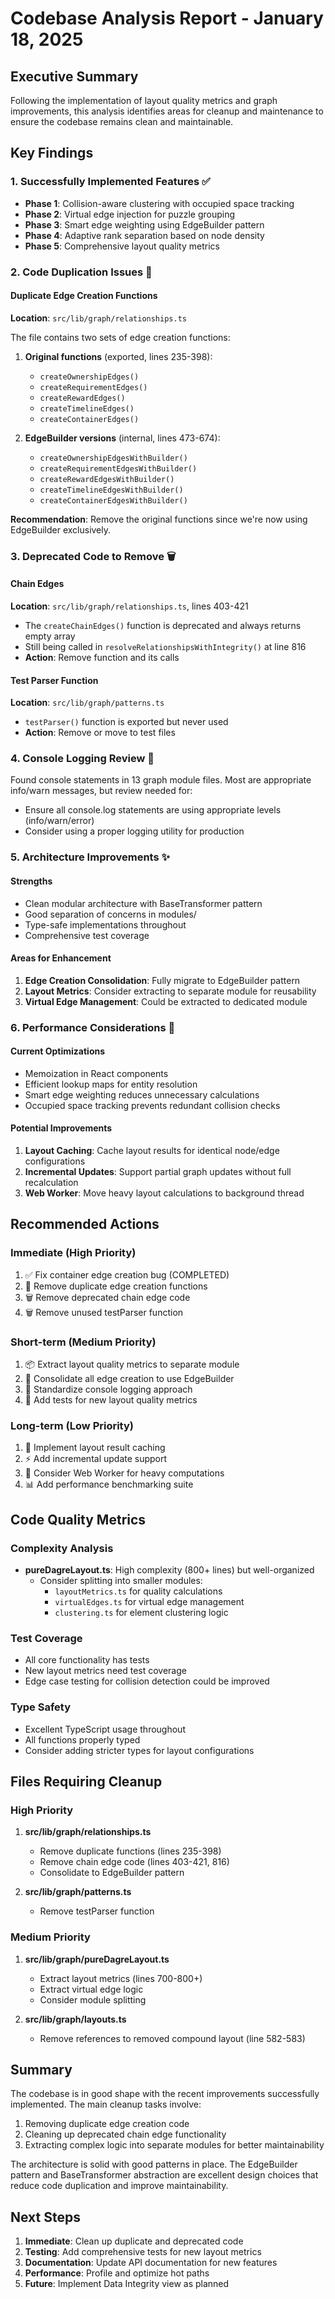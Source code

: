 # Codebase Analysis Report - January 18, 2025

## Executive Summary
Following the implementation of layout quality metrics and graph improvements, this analysis identifies areas for cleanup and maintenance to ensure the codebase remains clean and maintainable.

## Key Findings

### 1. Successfully Implemented Features ✅
- **Phase 1**: Collision-aware clustering with occupied space tracking
- **Phase 2**: Virtual edge injection for puzzle grouping
- **Phase 3**: Smart edge weighting using EdgeBuilder pattern
- **Phase 4**: Adaptive rank separation based on node density
- **Phase 5**: Comprehensive layout quality metrics

### 2. Code Duplication Issues 🔧

#### Duplicate Edge Creation Functions
**Location**: `src/lib/graph/relationships.ts`

The file contains two sets of edge creation functions:
1. **Original functions** (exported, lines 235-398):
   - `createOwnershipEdges()`
   - `createRequirementEdges()`
   - `createRewardEdges()`
   - `createTimelineEdges()`
   - `createContainerEdges()`

2. **EdgeBuilder versions** (internal, lines 473-674):
   - `createOwnershipEdgesWithBuilder()`
   - `createRequirementEdgesWithBuilder()`
   - `createRewardEdgesWithBuilder()`
   - `createTimelineEdgesWithBuilder()`
   - `createContainerEdgesWithBuilder()`

**Recommendation**: Remove the original functions since we're now using EdgeBuilder exclusively.

### 3. Deprecated Code to Remove 🗑️

#### Chain Edges
**Location**: `src/lib/graph/relationships.ts`, lines 403-421
- The `createChainEdges()` function is deprecated and always returns empty array
- Still being called in `resolveRelationshipsWithIntegrity()` at line 816
- **Action**: Remove function and its calls

#### Test Parser Function
**Location**: `src/lib/graph/patterns.ts`
- `testParser()` function is exported but never used
- **Action**: Remove or move to test files

### 4. Console Logging Review 📝

Found console statements in 13 graph module files. Most are appropriate info/warn messages, but review needed for:
- Ensure all console.log statements are using appropriate levels (info/warn/error)
- Consider using a proper logging utility for production

### 5. Architecture Improvements ✨

#### Strengths
- Clean modular architecture with BaseTransformer pattern
- Good separation of concerns in modules/
- Type-safe implementations throughout
- Comprehensive test coverage

#### Areas for Enhancement
1. **Edge Creation Consolidation**: Fully migrate to EdgeBuilder pattern
2. **Layout Metrics**: Consider extracting to separate module for reusability
3. **Virtual Edge Management**: Could be extracted to dedicated module

### 6. Performance Considerations 🚀

#### Current Optimizations
- Memoization in React components
- Efficient lookup maps for entity resolution
- Smart edge weighting reduces unnecessary calculations
- Occupied space tracking prevents redundant collision checks

#### Potential Improvements
1. **Layout Caching**: Cache layout results for identical node/edge configurations
2. **Incremental Updates**: Support partial graph updates without full recalculation
3. **Web Worker**: Move heavy layout calculations to background thread

## Recommended Actions

### Immediate (High Priority)
1. ✅ Fix container edge creation bug (COMPLETED)
2. 🔧 Remove duplicate edge creation functions
3. 🗑️ Remove deprecated chain edge code
4. 🗑️ Remove unused testParser function

### Short-term (Medium Priority)
1. 📦 Extract layout quality metrics to separate module
2. 🎯 Consolidate all edge creation to use EdgeBuilder
3. 📝 Standardize console logging approach
4. 🧪 Add tests for new layout quality metrics

### Long-term (Low Priority)
1. 💾 Implement layout result caching
2. ⚡ Add incremental update support
3. 🔧 Consider Web Worker for heavy computations
4. 📊 Add performance benchmarking suite

## Code Quality Metrics

### Complexity Analysis
- **pureDagreLayout.ts**: High complexity (800+ lines) but well-organized
  - Consider splitting into smaller modules:
    - `layoutMetrics.ts` for quality calculations
    - `virtualEdges.ts` for virtual edge management
    - `clustering.ts` for element clustering logic

### Test Coverage
- All core functionality has tests
- New layout metrics need test coverage
- Edge case testing for collision detection could be improved

### Type Safety
- Excellent TypeScript usage throughout
- All functions properly typed
- Consider adding stricter types for layout configurations

## Files Requiring Cleanup

### High Priority
1. **src/lib/graph/relationships.ts**
   - Remove duplicate functions (lines 235-398)
   - Remove chain edge code (lines 403-421, 816)
   - Consolidate to EdgeBuilder pattern

2. **src/lib/graph/patterns.ts**
   - Remove testParser function

### Medium Priority
1. **src/lib/graph/pureDagreLayout.ts**
   - Extract layout metrics (lines 700-800+)
   - Extract virtual edge logic
   - Consider module splitting

2. **src/lib/graph/layouts.ts**
   - Remove references to removed compound layout (line 582-583)

## Summary

The codebase is in good shape with the recent improvements successfully implemented. The main cleanup tasks involve:
1. Removing duplicate edge creation code
2. Cleaning up deprecated chain edge functionality
3. Extracting complex logic into separate modules for better maintainability

The architecture is solid with good patterns in place. The EdgeBuilder pattern and BaseTransformer abstraction are excellent design choices that reduce code duplication and improve maintainability.

## Next Steps

1. **Immediate**: Clean up duplicate and deprecated code
2. **Testing**: Add comprehensive tests for new layout metrics
3. **Documentation**: Update API documentation for new features
4. **Performance**: Profile and optimize hot paths
5. **Future**: Implement Data Integrity view as planned